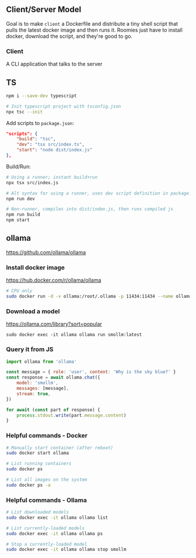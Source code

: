## Client/Server Model

Goal is to make `client` a Dockerfile and distribute a tiny shell script that pulls the latest docker image and then runs it. Roomies just have to install docker, download the script, and they're good to go.

### Client

A CLI application that talks to the server

## TS

```sh
npm i --save-dev typescript

# Init typescript project with tsconfig.json
npx tsc --init
```

Add scripts to `package.json`:

```json
"scripts": {
    "build": "tsc",
    "dev": "tsx src/index.ts",
    "start": "node dist/index.js"
},
```

Build/Run:

```sh
# Using a runner; instant build+run
npx tsx src/index.js

# Alt syntax for using a runner, uses dev script definition in package.json
npm run dev

# Non-runner, compiles into dist/index.js, then runs compiled js
npm run build 
npm start
```


## ollama

https://github.com/ollama/ollama

### Install docker image

https://hub.docker.com/r/ollama/ollama

```sh
# CPU only
sudo docker run -d -v ollama:/root/.ollama -p 11434:11434 --name ollama ollama/ollama
```

### Download a model

https://ollama.com/library?sort=popular

`sudo docker exec -it ollama ollama run smollm:latest`

### Query it from JS

```js
import ollama from 'ollama'

const message = { role: 'user', content: 'Why is the sky blue?' }
const response = await ollama.chat({
    model: 'smollm',
    messages: [message],
    stream: true,
})

for await (const part of response) {
    process.stdout.write(part.message.content)
}
```

### Helpful commands - Docker

```sh
# Manually start container (after reboot)
sudo docker start ollama

# List running containers
sudo docker ps

# List all images on the system
sudo docker ps -a
```

### Helpful commands - Ollama

```sh
# List downloaded models
sudo docker exec -it ollama ollama list

# List currently-loaded models
sudo docker exec -it ollama ollama ps

# Stop a currently-loaded model
sudo docker exec -it ollama ollama stop smollm
```